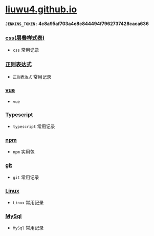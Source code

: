 # [liuwu4.github.io](https://liuwu4.github.io/)

**`JENKINS_TOKEN:` 4c8a95af703a4e8c844494f7962737428caca636**

### [css(层叠样式表)](./css_note/目录.md)

- `css` 常用记录

### [正则表达式](./pattern/pattern.md)

- `正则表达式` 常用记录

### [vue](./vue/起步.md)

- `vue`

### [Typescript](./typescript/目录.md)

- `typescript` 常用记录

### [npm](./npm/目录.md)

- `npm` 实用包

### [git](./git/目录.md)

- `git` 常用记录

### [Linux](./linux/ssh.md)

- `Linux` 常用记录

### [MySql](./mysql/目录.md)

- `MySql` 常用记录
